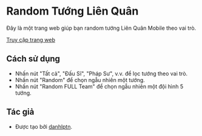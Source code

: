 # Random Tướng Liên Quân

Đây là một trang web giúp bạn random tướng Liên Quân Mobile theo vai trò.

[Truy cập trang web](https://danhlptn.github.io/danhlptn-random-tuong-lien-quan/)

## Cách sử dụng
- Nhấn nút "Tất cả", "Đấu Sĩ", "Pháp Sư", v.v. để lọc tướng theo vai trò.
- Nhấn nút "Random" để chọn ngẫu nhiên một tướng.
- Nhấn nút "Random FULL Team" để chọn ngẫu nhiên một đội hình 5 tướng.

## Tác giả
- Được tạo bởi [danhlptn](https://github.com/danhlptn).
